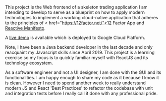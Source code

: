 This project is the Web frontend of a skeleton trading application I am intending to develop to serve as a blueprint on how to apply modern technologies to implement a working cloud-native application that adheres to the principles of < href="https://12factor.net/">12 Factor App</a> and <a href="https://www.reactivemanifesto.org/">Reactive Manifesto</a>.

A <a href="http://http://tradedemo-ng.appspot.com" alt="tradedemo-ng">live demo</a> is available which is deployed to Google Cloud Platform. 

Note, I have been a Java backend developer in the last decade and only reacquaint my Javascript skills since April 2019. This project is a learning exercise so my focus is to quickly familiar myself with ReactJS and its technology ecosystem. 

As a software engineer and not a UI designer, I am done with the GUI and its functionalities. I am happy enough to share my code as it because I know it is clean. However I need to spend another week to really understand modern JS and React 'Best Practices' to refactor the codebase with unit and integration tests before I really call it done with any professional pride.

